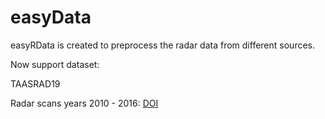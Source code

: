 # easyData

easyRData is created to preprocess the radar data from different sources.

Now support dataset:

TAASRAD19

Radar scans years 2010 - 2016: [DOI](https://doi.org/10.5281/zenodo.3577451)

